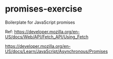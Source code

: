 # promises-exercise
Boilerplate for JavaScript promises

Ref:
https://developer.mozilla.org/en-US/docs/Web/API/Fetch_API/Using_Fetch

https://developer.mozilla.org/en-US/docs/Learn/JavaScript/Asynchronous/Promises
